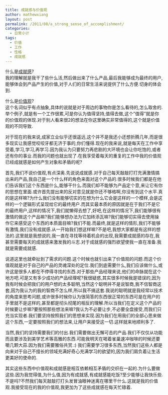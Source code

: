 ```yaml
---
title: 成就感与价值观
author: mathewxiang
layout: post
permalink: /2011/08/a_strong_sense_of_accomplishment/
categories:
  - 日常小计
tags:
  - 价值
  - 工作
  - 性格
  - 成就感
---
```

什么是[成就感][1]?  
我的理解就是我干了些什么活,然后做出来了什么产品,最后我能够成为最终的用户,能够体会到产品产生的价值,对于人们的日常生活来说提供了什么方便.切身的体会到.

什么是[价值观][2]?  
这个名词似乎有点抽象,具体的说就是对于周边的事物你是怎么看待的,怎么取舍的.举个例子,就是有一个工作很累,可是你认为值得坚持,值得去做,这个”值得”就是你的价值观的体现.对于别人看来很2的想法在你这里确实非常值得的,这个就是价值观的不同导致.

<!--more-->

对于现在的我来说,成家立业似乎还很遥远,这个并不是我还小还想折腾几年,而是很多现实让我感觉咬咬牙都无济于事的,你们懂得.现在的我来说,就是每天在工作中享受着,学习,学习,再学习.因为我认为只要努力再悲剧的大环境也会让你吃饱的,或者还有你的事业.而我的问题也就出现了.在我享受着每天的重复的工作中我的价值观已经成就感是如何产生对象和矛盾的呢?

首先,我们不说价值观,有点深奥.先说说成就感.对于自己每天敲敲打打充满激情搞出来的产品,我自己是一个什么样的角色来面对这个产品的.很多时候我们都是在他们告诉我们这个东西是什么,能够干什么.而我们却不能够为产品定个意,来让它有你的思想在里面.或许首先提出来的反对意见就是你还不够格啊,你没有到这个水平.真的是这样嘛?为什么我们没有能够切实的在想为什么它会是这样的一个模样,会是这样的一个逻辑形式呈现给它的最终用户.而其实最本质的原因就是在于我们不是它的最终用户,这样的情况下,我们就懒得去想了,好吧,在这样的情况下,我们能够很有激情的做这个产品嘛?我们能够想办法为它加砖添瓦嘛?我们能够切实得去使用操作它来感受这个东西的本质面目嘛?我们不能.而最终,就是这样的情形,我们不能够有激情,我们没有成就感.从一开始我们想这样嘛?不是吧,我想大家都是有这样的想法的.这里就是我想说的,我一直在寻找等待着机会的出现,我需要成就感的存在,我甚至需要每天的成就感来激发我的斗志.对于成就感的强烈欲望使我一直在准备.我就是需要成就感.

说道这里也就牵扯到了需求的问题.这个时候也就引出来了价值观的问题.而这个价值观就是对于自己的产品的灵魂深处的定位.我们到底需要什么,我们应该做什么,或许这是很多人都在不停得寻找的东西.对于那些产品经理来说,他们的命脉就在这个地方吧.可是又有多少成功的产品经理呢?我很疑惑,其实很多时候我是错误的,因为我有时候会把我们的用户想的太多聪明,当然这个聪明并不是说智商,我不信智商这套,因为我认为的我的智商不怎么样,所以我不搞这套.我说的聪明就是我经常以技术的角度来思考问题,或许很多时候你认为很简答的东西很正常的东西可是在用户的手里就不是这样的,甚至都是彻头彻尾的相反的理解.所以当我们在定义这个产品的时候要让步嘛?要按照那些想法来嘛?我认为不必要让步,不必要全盘接受,而我们只充当实现者.我们要坚持按照我们的思想来实现.因为我们在用我们的全部心思来做这个东西,一定要按照我们的想法来,让用户来接受这一切.这样就来地顺利多了.

当然,我们的坚持需要我们的付出.我们需要做出无懈可击的产品.我们不仅仅从功能而且要涉及到美学艺术等高雅的东西.可能我明天在喝着雀巢速冲咖啡的时候还要嚼几颗大蒜.因为我们需要雅俗共赏.:) 我们需要学习很多东西,当然我们这些人都是向来对于自己不擅长的领域充满好奇心充满学习的欲望的,因为我们肩负着让生活更美好的使命的.

其实这些东西中价值观和成就感是相互依赖相互矛盾的交织在一起的.为什么要做这些.因为我觉得值,为什么值,因为有成就感,有成就感能吃饭?至少能够让我快乐些.不是吗?不然我们每天敲敲打打头发冒油眼神迷离在哪里干什么.这就是我的价值观.我接受现在的我的价值观,我更加为了这些成就感在每天忙碌着.

 [1]: http://baike.baidu.com/view/1070421.htm
 [2]: http://baike.baidu.com/view/135672.htm